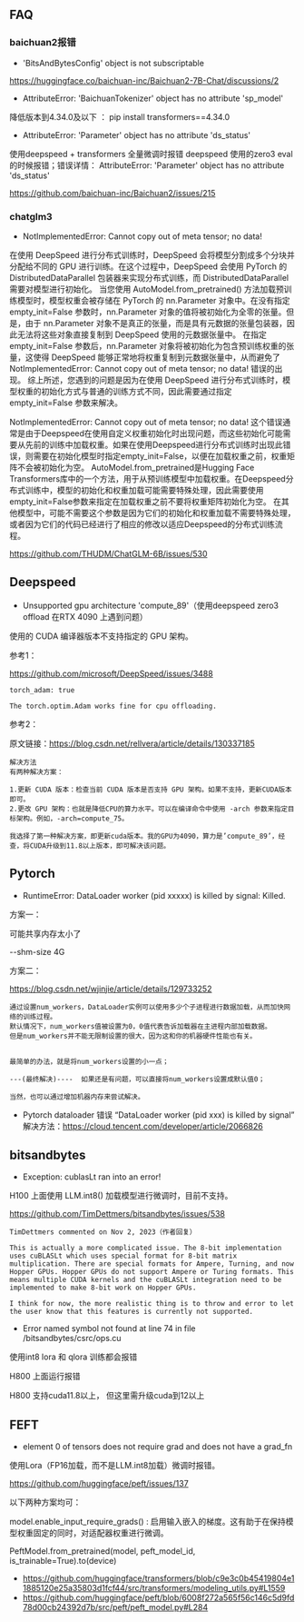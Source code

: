 

## FAQ


### baichuan2报错

- 'BitsAndBytesConfig' object is not subscriptable

https://huggingface.co/baichuan-inc/Baichuan2-7B-Chat/discussions/2



- AttributeError: 'BaichuanTokenizer' object has no attribute 'sp_model'

降低版本到4.34.0及以下 ： pip install transformers==4.34.0





- AttributeError: 'Parameter' object has no attribute 'ds_status'

使用deepspeed + transformers 全量微调时报错
deepspeed 使用的zero3
eval的时候报错；错误详情：
AttributeError: 'Parameter' object has no attribute 'ds_status'

https://github.com/baichuan-inc/Baichuan2/issues/215




### chatglm3


- NotImplementedError: Cannot copy out of meta tensor; no data! 

在使用 DeepSpeed 进行分布式训练时，DeepSpeed 会将模型分割成多个分块并分配给不同的 GPU 进行训练。在这个过程中，DeepSpeed 会使用 PyTorch 的 DistributedDataParallel 包装器来实现分布式训练，而 DistributedDataParallel 需要对模型进行初始化。
当您使用 AutoModel.from_pretrained() 方法加载预训练模型时，模型权重会被存储在 PyTorch 的 nn.Parameter 对象中。在没有指定 empty_init=False 参数时，nn.Parameter 对象的值将被初始化为全零的张量。但是，由于 nn.Parameter 对象不是真正的张量，而是具有元数据的张量包装器，因此无法将这些对象直接复制到 DeepSpeed 使用的元数据张量中。
在指定 empty_init=False 参数后，nn.Parameter 对象将被初始化为包含预训练权重的张量，这使得 DeepSpeed 能够正常地将权重复制到元数据张量中，从而避免了 NotImplementedError: Cannot copy out of meta tensor; no data! 错误的出现。
综上所述，您遇到的问题是因为在使用 DeepSpeed 进行分布式训练时，模型权重的初始化方式与普通的训练方式不同，因此需要通过指定 empty_init=False 参数来解决。

NotImplementedError: Cannot copy out of meta tensor; no data! 这个错误通常是由于Deepspeed在使用自定义权重初始化时出现问题，而这些初始化可能需要从先前的训练中加载权重。如果在使用Deepspeed进行分布式训练时出现此错误，则需要在初始化模型时指定empty_init=False，以便在加载权重之前，权重矩阵不会被初始化为空。
AutoModel.from_pretrained是Hugging Face Transformers库中的一个方法，用于从预训练模型中加载权重。在Deepspeed分布式训练中，模型的初始化和权重加载可能需要特殊处理，因此需要使用empty_init=False参数来指定在加载权重之前不要将权重矩阵初始化为空。
在其他模型中，可能不需要这个参数是因为它们的初始化和权重加载不需要特殊处理，或者因为它们的代码已经进行了相应的修改以适应Deepspeed的分布式训练流程。


https://github.com/THUDM/ChatGLM-6B/issues/530




## Deepspeed



- Unsupported gpu architecture 'compute_89'（使用deepspeed zero3 offload 在RTX 4090 上遇到问题）

使用的 CUDA 编译器版本不支持指定的 GPU 架构。

参考1：

https://github.com/microsoft/DeepSpeed/issues/3488

```
torch_adam: true

The torch.optim.Adam works fine for cpu offloading.

```

参考2：

原文链接：https://blog.csdn.net/rellvera/article/details/130337185

```
解决方法
有两种解决方案：

1.更新 CUDA 版本：检查当前 CUDA 版本是否支持 GPU 架构。如果不支持，更新CUDA版本即可。
2.更改 GPU 架构：也就是降低CPU的算力水平。可以在编译命令中使用 -arch 参数来指定目标架构。例如，-arch=compute_75。

我选择了第一种解决方案，即更新cuda版本。我的GPU为4090，算力是’compute_89’，经查，将CUDA升级到11.8以上版本，即可解决该问题。
```





## Pytorch

- RuntimeError: DataLoader worker (pid xxxxx) is killed by signal: Killed.

方案一：

可能共享内存太小了

--shm-size 4G 


方案二：

https://blog.csdn.net/wjinjie/article/details/129733252

```
通过设置num_workers，DataLoader实例可以使用多少个子进程进行数据加载，从而加快网络的训练过程。
默认情况下，num_workers值被设置为0，0值代表告诉加载器在主进程内部加载数据。
但是num_workers并不能无限制设置的很大，因为这和你的机器硬件性能也有关。


最简单的办法，就是将num_workers设置的小一点；

---(最终解决)----  如果还是有问题，可以直接将num_workers设置成默认值0；

当然，也可以通过增加机器内存来尝试解决。
```


- Pytorch dataloader 错误 “DataLoader worker (pid xxx) is killed by signal” 解决方法：https://cloud.tencent.com/developer/article/2066826




## bitsandbytes

- Exception: cublasLt ran into an error! 

H100 上面使用 LLM.int8()  加载模型进行微调时，目前不支持。


https://github.com/TimDettmers/bitsandbytes/issues/538

```
TimDettmers commented on Nov 2, 2023（作者回复）

This is actually a more complicated issue. The 8-bit implementation uses cuBLASLt which uses special format for 8-bit matrix multiplication. There are special formats for Ampere, Turning, and now Hopper GPUs. Hopper GPUs do not support Ampere or Turing formats. This means multiple CUDA kernels and the cuBLASLt integration need to be implemented to make 8-bit work on Hopper GPUs.

I think for now, the more realistic thing is to throw and error to let the user know that this features is currently not supported.

```


- Error named symbol not found at line 74 in file /bitsandbytes/csrc/ops.cu

使用int8 lora 和 qlora 训练都会报错

H800 上面运行报错

H800 支持cuda11.8以上， 但这里需升级cuda到12以上




## FEFT 


- element 0 of tensors does not require grad and does not have a grad_fn

使用Lora（FP16加载，而不是LLM.int8加载）微调时报错。


https://github.com/huggingface/peft/issues/137


以下两种方案均可：

model.enable_input_require_grads() : 启用输入嵌入的梯度。这有助于在保持模型权重固定的同时，对适配器权重进行微调。




PeftModel.from_pretrained(model, peft_model_id, is_trainable=True).to(device) 




- https://github.com/huggingface/transformers/blob/c9e3c0b45419804e11885120e25a35803d1fcf44/src/transformers/modeling_utils.py#L1559
- https://github.com/huggingface/peft/blob/6008f272a565f56c146c5d9fd78d00cb24392d7b/src/peft/peft_model.py#L284

